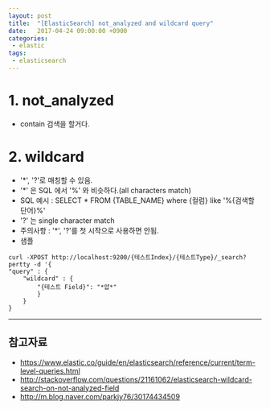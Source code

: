 ```yaml
---
layout: post
title:  "[ElasticSearch] not_analyzed and wildcard query"
date:   2017-04-24 09:00:00 +0900
categories:
 - elastic
tags: 
 - elasticsearch
---
```


# 1. not_analyzed
- contain 검색을 할거다.

# 2. wildcard
- '*', '?'로 매칭할 수 있음.
- '*' 은 SQL 에서 '%' 와 비슷하다.(all characters match)
- SQL 예시 : SELECT * FROM {TABLE_NAME} where {컬럼} like '%{검색할 단어}%'
- '?' 는 single character match
- 주의사항 : '*', '?'를 첫 시작으로 사용하면 안됨.
- 샘플
```
curl -XPOST http://localhost:9200/{테스트Index}/{테스트Type}/_search?pertty -d '{
"query" : {
	"wildcard" : {
		"{테스트 Field}": "*얍*"
		}
	}
}
```

---
## 참고자료
- https://www.elastic.co/guide/en/elasticsearch/reference/current/term-level-queries.html
- http://stackoverflow.com/questions/21161062/elasticsearch-wildcard-search-on-not-analyzed-field
- http://m.blog.naver.com/parkjy76/30174434509

